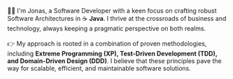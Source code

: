 👨‍💻 I'm Jonas, a Software Developer with a keen focus on crafting robust Software Architectures in ☕️ <b>Java</b>. I thrive at the crossroads of business and technology, always keeping a pragmatic perspective on both realms.<br/><br/>
👉 My approach is rooted in a combination of proven methodologies, including <b>Extreme Programming (XP), Test-Driven Development (TDD), and Domain-Driven Design (DDD)</b>. I believe that these principles pave the way for scalable, efficient, and maintainable software solutions.<br/><br/>
